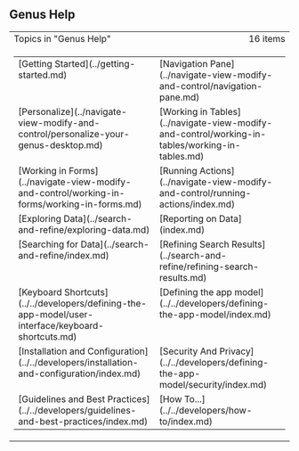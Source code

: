 ## Genus Help

<table cellpadding="0" cellspacing="0" width="100%" class="cdclvSuggestTable">

<tbody>

<tr>

<td width="100%" class="cdclvSuggestTitle">Topics in "Genus Help"</td>

<td class="cdclvSuggestTitle"><nobr>16 items</nobr></td>

</tr>

<tr>

<td class="cdclvCategoryCont" colspan="2">

<table cellpadding="0" cellspacing="0" width="100%">

<tbody>

<tr>

<td valign="top" class="cdclvCategoryCol1">[Getting Started](../getting-started.md)</td>

<td valign="top" class="cdclvCategoryCol2">[Navigation Pane](../navigate-view-modify-and-control/navigation-pane.md)</td>

</tr>

<tr class="cdclvCategoryRowAlt">

<td valign="top" class="cdclvCategoryCol1">[Personalize](../navigate-view-modify-and-control/personalize-your-genus-desktop.md)</td>

<td valign="top" class="cdclvCategoryCol2">[Working in Tables](../navigate-view-modify-and-control/working-in-tables/working-in-tables.md)</td>

</tr>

<tr>

<td valign="top" class="cdclvCategoryCol1">[Working in Forms](../navigate-view-modify-and-control/working-in-forms/working-in-forms.md)</td>

<td valign="top" class="cdclvCategoryCol2">[Running Actions](../navigate-view-modify-and-control/running-actions/index.md)</td>

</tr>

<tr class="cdclvCategoryRowAlt">

<td valign="top" class="cdclvCategoryCol1">[Exploring Data](../search-and-refine/exploring-data.md)</td>

<td valign="top" class="cdclvCategoryCol2">[Reporting on Data](index.md)</td>

</tr>

<tr>

<td valign="top" class="cdclvCategoryCol1">[Searching for Data](../search-and-refine/index.md)</td>

<td valign="top" class="cdclvCategoryCol2">[Refining Search Results](../search-and-refine/refining-search-results.md)</td>

</tr>

<tr class="cdclvCategoryRowAlt">

<td valign="top" class="cdclvCategoryCol1">[Keyboard Shortcuts](../../developers/defining-the-app-model/user-interface/keyboard-shortcuts.md)</td>

<td valign="top" class="cdclvCategoryCol2">[Defining the app model](../../developers/defining-the-app-model/index.md)</td>

</tr>

<tr>

<td valign="top" class="cdclvCategoryCol1">[Installation and Configuration](../../developers/installation-and-configuration/index.md)</td>

<td valign="top" class="cdclvCategoryCol2">[Security And Privacy](../../developers/defining-the-app-model/security/index.md)</td>

</tr>

<tr class="cdclvCategoryRowAlt">

<td valign="top" class="cdclvCategoryCol1">[Guidelines and Best Practices](../../developers/guidelines-and-best-practices/index.md)</td>

<td valign="top" class="cdclvCategoryCol2">[How To...](../../developers/how-to/index.md)</td>

</tr>

</tbody>

</table>

</td>

</tr>

</tbody>

</table>